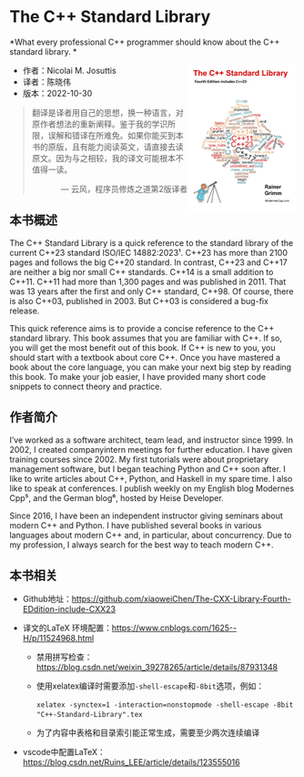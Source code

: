 # The C++ Standard Library

*What every professional C++ programmer should know about the C++ standard library.  *

 <a href=""><img src="cover.jpg" height="256px" align="right"></a>

* 作者：Nicolai M. Josuttis
* 译者：陈晓伟
* 版本：2022-10-30

> 翻译是译者用自己的思想，换一种语言，对原作者想法的重新阐释。鉴于我的学识所限，误解和错译在所难免。如果你能买到本书的原版，且有能力阅读英文，请直接去读原文。因为与之相较，我的译文可能根本不值得一读。
>
> <p align="right"> — 云风，程序员修炼之道第2版译者</p>

## 本书概述

The C++ Standard Library is a quick reference to the standard library of the current C++23 standard ISO/IEC 14882:2023¹. C++23 has more than 2100 pages and follows the big C++20 standard. In contrast, C++23 and C++17 are neither a big nor small C++ standards. C++14 is a small addition to C++11.
C++11 had more than 1,300 pages and was published in 2011. That was 13 years after the first and only C++ standard, C++98. Of course, there is also C++03, published in 2003. But C++03 is considered a bug-fix release.

This quick reference aims is to provide a concise reference to the C++ standard library. This book assumes that you are familiar with C++. If so, you will get the most benefit out of this book. If C++ is new to you, you should start with a textbook about core C++. Once you have mastered a book about the core language, you can make your next big step by reading this book. To make your job easier, I have provided many short code snippets to connect theory and practice.


## 作者简介

I’ve worked as a software architect, team lead, and instructor since 1999. In 2002, I created companyintern meetings for further education. I have given training courses since 2002. My first tutorials were about proprietary management software, but I began teaching Python and C++ soon after. I like to write articles about C++, Python, and Haskell in my spare time. I also like to speak at conferences. I publish weekly on my English blog Modernes Cpp⁵, and the German blog⁶, hosted by Heise Developer.

Since 2016, I have been an independent instructor giving seminars about modern C++ and Python. I have published several books in various languages about modern C++ and, in particular, about concurrency. Due to my profession, I always search for the best way to teach modern C++.



## 本书相关

* Github地址：https://github.com/xiaoweiChen/The-CXX-Library-Fourth-EDdition-include-CXX23

* 译文的LaTeX 环境配置：https://www.cnblogs.com/1625--H/p/11524968.html
  * 禁用拼写检查：https://blog.csdn.net/weixin_39278265/article/details/87931348

  * 使用xelatex编译时需要添加`-shell-escape`和`-8bit`选项，例如：

    `xelatex -synctex=1 -interaction=nonstopmode -shell-escape -8bit "C++-Standard-Library".tex`

  * 为了内容中表格和目录索引能正常生成，需要至少两次连续编译

* vscode中配置LaTeX：https://blog.csdn.net/Ruins_LEE/article/details/123555016

